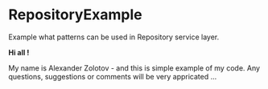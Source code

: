# RepositoryExample
Example what patterns can be used in Repository service layer.

**Hi all !**

My name is Alexander Zolotov - and this is simple example of my code. 
Any questions, suggestions or comments will be very appricated ...
